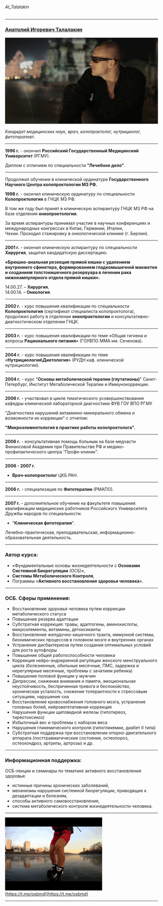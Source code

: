 ###### AI_Talalakin  

***  

### [Анатолий Игоревич Талалакин](!0SB.md#osb)   

![](!AI_Talalakin.jpg) 

*Кандидат медицинских наук, врач, колопроктолог, нутрициолог, фитотерапевт*.   

***  

**1996 г.**  - окончил **Российский Государственный Медицинский Университет** (РГМУ).

Диплом с отличием по специальности **"Лечебное дело"**.   

***  

Продолжил обучение в клинической ординатуре **Государственного Научного Центра колопроктологии МЗ РФ.**    

**1998 г.** - окончил клиническую ординатуру по специальности **Колопроктология** в ГНЦК МЗ РФ.  

В том же году был принят в клиническую аспирантуру ГНЦК МЗ РФ на базе отделения **онкопроктологии**.  

За время аспирантуры принимал участие в научных конференциях и международных конгрессах в Китае, Германии, Италии, Чехии. Проходил стажировку в онкологической клинике (г. Берлин).   

***  

**2001 г.** - окончил клиническую аспирантуру по специальности **Хирургия**, защитил кандидатскую диссертацию:

**«Брюшно-анальная резекция прямой кишки с удалением внутреннего сфинктера, формированием гладкомышечной манжетки и созданием толстокишечного резервуара в лечении рака нижнеампулярного отдела прямой кишки».**  

14.00.27. – **Хирургия**,  
14.00.14. – **Онкология**.  

***  

**2002 г.** - курс повышения квалификации по специальности **Колопроктология** (сертификат специалиста колопроктолога), продолжил работу в отделении **онкопроктологии** и консультативно-диагностическом отделении ГНЦК.  

***  

**2003 г.** - курс повышения квалификации по теме «Общая гигиена и вопросы **Рационального питания**» (ГОУВПО ММА им. Сеченова). 

***  

**2004 г.** - курс повышения квалификации по теме «**Нутрициология\Диетология**» (РУДН каф. клинической нутрициологии).  

***  

**2004 г.** - курс "**Основы метаболической терапии (глутатионы)**" Санкт-Петербург, Институт Метаболической Терапии и Иммунокоррекции.  

***  

**2006 г.** - участвовал в цикле тематического усовершенствования кафедры клинической лабораторной диагностики ФУВ ГОУ ВПО РГМУ  

"Диагностика нарушений витаминно-минерального обмена и возможности их коррекции" с отчетом: 

**"Микроэлементология в практике работы колопроктолога".**    

***  

**2006 г.** - консультативная помощь больным на базе медчасти Финансовой Академии при Правительстве РФ и медико-профилактического центра "Профи-клиник".  

***  

**2006 - 2007 г.**  
- **Врач-колопроктолог** ЦКБ РАН.  

***  

**2006 г.** - специализация по **Фитотерапии** (РМАПО).   

***  

**2007 г.** - дополнительное обучение на факультете повышения квалификации медицинских работников Российского Университета Дружбы народов по специальности:  
- "**Клиническая фитотерапия**".

Лечебно-практическая, преподавательская, информационно-образовательная деятельность.  

***  

### Автор курса: 
- «Фундаментальные основы жизнедеятельности с **Основами Системной Биорегуляции** (ОСБ)», 
- **Системы Метаболического Контроля**, 
- Пограммы «**Активного восстановления здоровья человека**».  

***  

### ОСБ. Сферы применения:   
- Воcстановление здоровья человека путем коррекции метаболического статуса   
- Повышение резерва адаптации  
- Субстратная коррекция: травы, адаптогены, аминокислоты, микроэлементы, витамины, детоксиканты   
- Восстановление желудочно-кишечного тракта, иммунной системы, биохимических процессов в головном мозге и внутренних органах   
- Устранение дисбактериоза путем создания оптимальных условий для роста аутофлоры   
- Повышение общей работоспособности человека   
- Коррекция нейро-эндокринной регуляции женского менструального цикла (болезненные, обильные месячные, ПМС, задержка и нерегулярные месячные, проблемы с зачатием ребенка)   
- Повышение половой функции у мужчин   
- Депрессии, снижение внимания и памяти, эмоциональная неустойчивость, беспричинная тревога и беспокойство, хроническая усталость, снижение толерантности к стрессовым ситуациям, нарушение сна   
- Восстановление кровоснабжения головного мозга, устранение головных болей, нейровегетативная коррекция   
- Нарушения функции щитовидной железы (гипотиреоз, тиреотоксикоз)   
- Избыточный вес и проблемы с набором веса   
- Нарушения гликемического контроля (гипогликемии, диабет II типа)   
- Субстратная поддержка при восстановлении опорно-двигательного аппарата (посттравматические состояния, остеопороз, остеохондроз, артриты, артрозы) и др.    

***  

### Информационная поддержка: 
ОСБ-лекции и семинары по тематике активного восстановления здоровья:  
- истинные причины хронических заболеваний,  
-  механизмы нарушения системной биорегуляции,   приводящие к дезадаптации и болезням,  
- способы активного самовосстановления,  
- система метаболического контроля жизнедеятельности человека.  

*** 

![](!AI_kon.gif)  
[https://t.me/osbmd](https://t.me/osbmd)  

***
